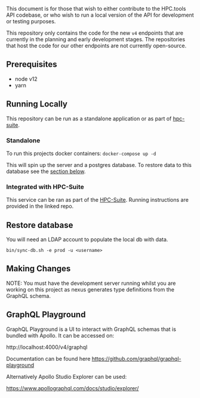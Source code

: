 This document is for those that wish to either contribute to the HPC.tools API
codebase, or who wish to run a local version of the API for development or
testing purposes.

This repository only contains the code for the new `v4` endpoints that are
currently in the planning and early development stages.
The repositories that host the code for our other endpoints are not currently
open-source.

## Prerequisites

- node v12
- yarn

## Running Locally

This repository can be run as a standalone application or as part of [hpc-suite](#Integrated_with_HPC-Suite).

### Standalone

To run this projects docker containers:
`docker-compose up -d`

This will spin up the server and a postgres database. To restore data to this database see the [section below](#Restore_database).

### Integrated with HPC-Suite

This service can be ran as part of the [HPC-Suite](https://github.com/UN-OCHA/hpc-suite). Running instructions are provided in the linked repo.

## Restore database

You will need an LDAP account to populate the local db with data.

`bin/sync-db.sh -e prod -u <username>`

## Making Changes

NOTE: You must have the development server running whilst you are working on this project as nexus
generates type definitions from the GraphQL schema.

## GraphQL Playground

GraphQL Playground is a UI to interact with GraphQL schemas that is bundled with Apollo. It can be accessed on:

http://localhost:4000/v4/graphql

Documentation can be found here https://github.com/graphql/graphql-playground

Alternatively Apollo Studio Explorer can be used:

https://www.apollographql.com/docs/studio/explorer/
